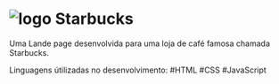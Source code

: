 # ![logo](https://user-images.githubusercontent.com/102749169/209214968-e0d5edf6-d794-471c-b899-062adf559457.png) Starbucks


Uma Lande page desenvolvida para uma loja de café famosa chamada Starbucks.

Linguagens útilizadas no desenvolvimento:
#HTML 
#CSS 
#JavaScript

